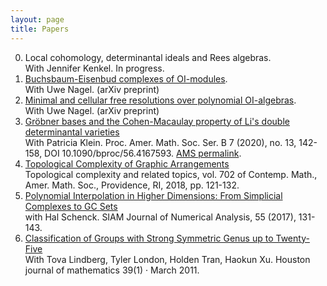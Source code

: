 ```yaml
---
layout: page
title: Papers
---
```


0. Local cohomology, determinantal ideals and Rees algebras. <br>
With Jennifer Kenkel. In progress.
0. [Buchsbaum-Eisenbud complexes of OI-modules](https://arxiv.org/abs/2206.12960). <br>
With Uwe Nagel. (arXiv preprint)
0. [Minimal and cellular free resolutions over polynomial OI-algebras](https://arxiv.org/abs/2105.08603). <br>
With Uwe Nagel. (arXiv preprint)
0. [Gröbner bases and the Cohen-Macaulay property of Li's double determinantal varieties](https://arxiv.org/abs/1906.06817)<br>
With Patricia Klein. Proc. Amer. Math. Soc. Ser. B 7 (2020), no. 13, 142-158, DOI 10.1090/bproc/56.4167593. [AMS permalink](https://www.ams.org/journals/bproc/2020-07-13/S2330-1511-2020-00056-6/).
0. [Topological Complexity of Graphic Arrangements](/public/TCGraphic.pdf) <br>
Topological complexity and related topics, vol. 702 of Contemp. Math., Amer. Math. Soc., Providence, RI, 2018, pp. 121-132.
0. [Polynomial Interpolation in Higher Dimensions: From Simplicial Complexes to GC Sets](https://arxiv.org/abs/1610.06851) <br>
with Hal Schenck. SIAM Journal of Numerical Analysis, 55 (2017), 131-143.
0. [Classification of Groups with Strong Symmetric Genus up to Twenty-Five](http://arxiv.org/abs/1103.4895) <br>
With Tova Lindberg, Tyler London, Holden Tran, Haokun Xu. Houston journal of mathematics 39(1) · March 2011.
